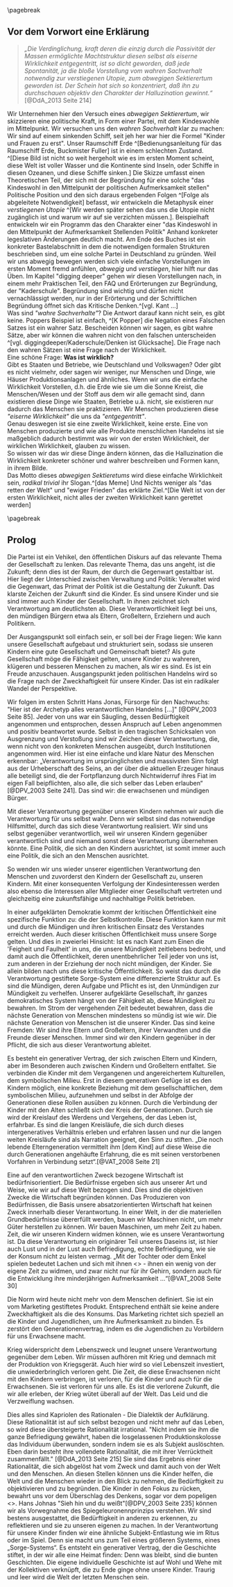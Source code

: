 \pagebreak

## Vor dem Vorwort eine Erklärung

> _„Die Verdinglichung, kraft deren die einzig durch die Passivität der Massen ermöglichte Machtstruktur diesen selbst als eiserne Wirklichkeit entgegentritt, ist so dicht geworden, daß jede Spontanität, ja die bloße Vorstellung vom wahren Sachverhalt notwendig zur verstiegenen Utopie, zum abwegigen Sektierertum geworden ist. Der Schein hat sich so konzentriert, daß ihn zu durchschauen objektiv den Charakter der Halluzination gewinnt.“_  [@DdA_2013 Seite 214]

Wir Unternehmen hier den Versuch eines _abwegigen Sektierertum_, wir skizzieren eine politische Kraft, in Form einer Partei, mit dem Kindeswohle im Mittelpunkt. Wir versuchen uns den _wahren Sachverhalt_ klar zu machen: Wir sind auf einem sinkenden Schiff, seit jeh her war hier die Formel "Kinder und Frauen zu erst". Unser Raumschiff Erde ^[Bedienungsanleitung für das Raumschiff Erde, Buckmister Fuller] ist in einem schlechten Zustand. ^[Diese Bild ist nicht so weit hergeholt wie es im ersten Moment scheint, diese Welt ist voller Wasser und die Kontinente sind Inseln, oder Schiffe in diesen Ozeanen, und diese Schiffe sinken.] 
Die Skizze umfasst einen Theoretischen Teil, der sich mit der Begründung für eine solche "das Kindeswohl in den Mittelpunkt der politischen Aufmerksamkeit stellen" Politische Position und den sich daraus ergebenden Folgen ^[Folge als abgeleitete Notwendigkeit] befasst, wir entwickeln die Metaphysik einer _verstiegenen Utopie_ ^[Wir werden später sehen das uns die Utopie nicht zugänglich ist und warum wir auf sie verzichten müssen.]. Beispielhaft entwickeln wir ein Programm das den Charakter einer "das Kindeswohl in den Mittelpunkt der Aufmerksamkeit Stellenden Politik" Anhand konkreter legeslativen Änderungen deutlich macht. Am Ende des Buches ist ein konkreter Bastelabschnitt in dem die notwendigen formalen Strukturen beschrieben sind, um eine solche Partei in Deutschland zu gründen. Weil wir uns abwegig bewegen werden sich viele einfache Vorstellungen im ersten Moment fremd anfühlen, _abwegig_ und _verstiegen_, hier hilft nur das Üben. Im Kapitel "digging deeper" gehen wir diesen Vorstellungen nach, in einem mehr Praktischen Teil, den FAQ und Erörterungen zur Begründung, der "Kaderschule". Begründung sind wichtig und dürfen nicht vernachlässigt werden, nur in der Erörterung und der Schriftlichen Begründung öffnet sich das Kritische Denken.^[vgl. Kant ...]  
Was sind _"wahre Sachverhalte"_? Die Antwort darauf kann nicht sein, es gibt keine. Poppers Beispiel ist einfach, ^[K Popper] die Negation eines Falschen Satzes ist ein wahrer Satz. Bescheiden können wir sagen, es gibt wahre Sätze, aber wir können die wahren nicht von den falschen unterscheiden ^[vgl. diggingdeeper/Kaderschule/Denken ist Glücksache]. Die Frage nach den wahren Sätzen ist eine Frage nach der Wirklichkeit.  
Eine schöne Frage: **Was ist wirklich?**  
Gibt es Staaten und Betriebe, wie Deutschland und Volkswagen? Oder gibt es nicht vielmehr, oder sagen wir weniger, nur Menschen und Dinge, wie Häuser Produktionsanlagen und ähnliches. Wenn wir uns die einfache Wirklichkeit Vorstellen, d.h. die Erde wie sie um die Sonne Kreist, die Menschen/Wesen und der Stoff aus dem wir alle gemacht sind, dann existieren diese Dinge wie Staaten, Betriebe u.ä. nicht, sie existieren nur dadurch das Menschen sie praktizieren. Wir Menschen produzieren diese _"eiserne Wirklichkeit"_ die uns da _"entgegentritt"_.  
Genau deswegen ist sie eine zweite Wirklichkeit, keine erste. Eine von Menschen produzierte und wie alle Produkte menschlichen Handelns ist sie maßgeblich dadurch bestimmt was wir von der ersten Wirklichkeit, der wirklichen Wirklichkeit, glauben zu wissen.  
So wissen wir das wir diese Dinge ändern können, das die Halluzination die Wirklichkeit konkreter schöner und wahrer beschreiben und Formen kann, in ihrem Bilde.  
Das Motto dieses _abwegigen Sektieretums_ wird diese einfache Wirklichkeit sein, *radikal trivial* ihr Slogan.^[das Meme] Und Nichts weniger als "das retten der Welt" und "ewiger Frieden" das erklärte Ziel.^[Die Welt ist von der ersten Wirklichkeit, nicht alles der zweiten Wirklichkeit kann gerettet werden]  

\pagebreak
## Prolog

Die Partei ist ein Vehikel, den öffentlichen Diskurs auf das relevante Thema der Gesellschaft zu lenken. Das relevante Thema, das uns angeht, ist die Zukunft; denn dies ist der Raum, der durch die Gegenwart gestaltbar ist. Hier liegt der Unterschied zwischen Verwaltung und Politik: Verwaltet wird die Gegenwart, das Primat der Politik ist die Gestaltung der Zukunft. Das klarste Zeichen der Zukunft sind die Kinder. Es sind unsere Kinder und sie sind immer auch Kinder der Gesellschaft. In ihnen zeichnet sich Verantwortung am deutlichsten ab. Diese Verantwortlichkeit liegt bei uns, den mündigen Bürgern etwa als Eltern, Großeltern, Erziehern und auch Politikern.

Der Ausgangspunkt soll einfach sein, er soll bei der Frage liegen: Wie kann unsere Gesellschaft aufgebaut und strukturiert sein, sodass sie unseren Kindern eine gute Gesellschaft und Gemeinschaft bietet? Als gute Gesellschaft möge die Fähigkeit gelten, unsere Kinder zu wahreren, klügeren und besseren Menschen zu machen, als wir es sind. Es ist ein Freude anzuschauen. Ausgangspunkt jeden politischen Handelns wird so die Frage nach der Zweckhaftigkeit für unsere Kinder. Das ist ein radikaler Wandel der Perspektive.

Wir folgen im ersten Schritt Hans Jonas, Fürsorge für den Nachwuchs: "Hier ist der Archetyp alles verantwortlichen Handelns [...]" [@DPV_2003 Seite 85]. Jeder von uns war ein Säugling, dessen Bedürftigkeit angenommen und entsprochen, dessen Anspruch auf Leben angenommen und positiv beantwortet wurde. Selbst in den tragischen Schicksalen von Ausgrenzung und Verstoßung sind wir Zeichen dieser Verantwortung, die, wenn nicht von den konkreten Menschen ausgeübt, durch Institutionen angenommen wird. Hier ist eine einfache und klare Natur des Menschen erkennbar: „Verantwortung im ursprünglichsten und massivsten Sinn folgt aus der Urheberschaft des Seins, an der über die aktuellen Erzeuger hinaus alle beteiligt sind, die der Fortpflanzung durch Nichtwiderruf ihres Fiat im eigen Fall beipflichten, also alle, die sich selber das Leben erlauben“ [@DPV_2003 Seite 241]. Das sind wir: die erwachsenen und mündigen Bürger.

Mit dieser Verantwortung gegenüber unseren Kindern nehmen wir auch die Verantwortung für uns selbst wahr. Denn wir selbst sind das notwendige Hilfsmittel, durch das sich diese Verantwortung realisiert. Wir sind uns selbst gegenüber verantwortlich, weil wir unseren Kindern gegenüber verantwortlich sind und niemand sonst diese Verantwortung übernehmen könnte. Eine Politik, die sich an den Kindern ausrichtet, ist somit immer auch eine Politik, die sich an den Menschen ausrichtet.

So wenden wir uns wieder unserer eigentlichen Verantwortung den Menschen und zuvorderst den Kindern der Gesellschaft zu, unseren Kindern. Mit einer konsequenten Verfolgung der Kindesinteressen werden also ebenso die Interessen aller Mitglieder einer Gesellschaft vertreten und gleichzeitig eine zukunftsfähige und nachhaltige Politik betrieben.

In einer aufgeklärten Demokratie kommt der kritischen Öffentlichkeit eine spezifische Funktion zu: die der Selbstkontrolle. Diese Funktion kann nur mit und durch die Mündigen und ihren kritischen Einsatz des Verstandes erreicht werden. Auch dieser kritischen Öffentlichkeit muss unsere Sorge gelten. Und dies in zweierlei Hinsicht: Ist es nach Kant zum Einen die 'Feigheit und Faulheit' in uns, die unsere Mündigkeit zeitlebens bedroht, und damit auch die Öffentlichkeit, deren unentbehrlicher Teil jeder von uns ist, zum anderen in der Erziehung der noch nicht mündigen, der Kinder. Sie allein bilden nach uns diese kritische Öffentlichkeit. So weist das durch die Verantwortung gestiftete Sorge-System eine differenzierte Struktur auf. Es sind die Mündigen, deren Aufgabe und Pflicht es ist, den Unmündigen zur Mündigkeit zu verhelfen. Unserer aufgeklärte Gesellschaft, ihr ganzes demokratisches System hängt von der Fähigkeit ab, diese Mündigkeit zu bewahren. Im Strom der vergehenden Zeit bedeutet bewahren, dass die nächste Generation von Menschen mindestens so mündig ist wie wir. Die nächste Generation von Menschen ist die unserer Kinder. Das sind keine Fremden: Wir sind ihre Eltern und Großeltern, ihrer Verwandten und die Freunde dieser Menschen. Immer sind wir den Kindern gegenüber in der Pflicht, die sich aus dieser Verantwortung ableitet.

Es besteht ein generativer Vertrag, der sich zwischen Eltern und Kindern, aber im Besonderen auch zwischen Kindern und Großeltern entfaltet. Sie verbinden die Kinder mit dem Vergangenen und angereichertem Kulturellen, dem symbolischen Milieu. Erst in diesem generativen Gefüge ist es den Kindern möglich, eine konkrete Beziehung mit dem gesellschaftlichen, dem symbolischen Milieu, aufzunehmen und selbst in der Abfolge der Generationen diese Rollen ausüben zu können. Durch die Verbindung der Kinder mit den Alten schließt sich der Kreis der Generationen. Durch sie wird der Kreislauf des Werdens und Vergehens, der das Leben ist, erfahrbar. Es sind die langen Kreisläufe, die sich durch dieses intergeneratives Verhältnis erleben und erfahren lassen und nur die langen weiten Kreisläufe sind als Narration geeignet, den Sinn zu stiften. „Die noch lebende Elterngeneration vermittelt ihm [dem Kind] auf diese Weise die durch Generationen angehäufte Erfahrung, die es mit seinen verstorbenen Vorfahren in Verbindung setzt“.[@VAT_2008 Seite 21]

Eine auf den verantwortlichen Zweck bezogene Wirtschaft ist bedürfnisorientiert. Die Bedürfnisse ergeben sich aus unserer Art und Weise, wie wir auf diese Welt bezogen sind. Dies sind die objektiven Zwecke die Wirtschaft begründen können. Das Produzieren von Bedürfnissen, die Basis unsere absatzorientierten Wirtschaft hat keinen Zweck innerhalb dieser Verantwortung. In einer Welt, in der die materiellen Grundbedürfnisse übererfüllt werden, bauen wir Maschinen nicht, um mehr Güter herstellen zu können. Wir bauen Maschinen, um mehr Zeit zu haben. Zeit, die wir unseren Kindern widmen können, wie es unsere Verantwortung ist. Da diese Verantwortung ein originärer Teil unseres Daseins ist, ist hier auch Lust und in der Lust auch Befriedigung, echte Befriedigung, wie sie der Konsum nicht zu leisten vermag. „Mit der Tochter oder dem Enkel spielen bedeutet Lachen und sich mit ihnen <<die Zeit zu vertreiben>> - ihnen ein wenig von der eigene Zeit zu widmen, und zwar nicht nur für ihr Gehirn, sondern auch für die Entwicklung ihre minderjährigen Aufmerksamkeit ...“[@VAT_2008 Seite 30]

Die Norm wird heute nicht mehr von dem Menschen definiert. Sie ist ein vom Marketing gestiftetes Produkt. Entsprechend enthält sie keine andere Zweckhaftigkeit als die des Konsums. Das Marketing richtet sich speziell an die Kinder und Jugendlichen, um ihre Aufmerksamkeit zu binden. Es zerstört den Generationenvertrag, indem es die Jugendlichen zu Vorbildern für uns Erwachsene macht.

Krieg widerspricht dem Lebenszweck und leugnet unsere Verantwortung gegenüber dem Leben. Wir müssen aufhören mit Krieg und demnach mit der Produktion von Kriegsgerät. Auch hier wird so viel Lebenszeit investiert, die unwiederbringlich verloren geht. Die Zeit, die diese Erwachsenen nicht mit den Kindern verbringen, ist verloren, für die Kinder und auch für die Erwachsenen. Sie ist verloren für uns alle. Es ist die verlorene Zukunft, die wir alle erleben, der Krieg wütet überall auf der Welt. Das Leid und die Verzweiflung wachsen.

Dies alles sind Kapriolen des Rationalen - Die Dialektik der Aufklärung. Diese Rationalität ist auf sich selbst bezogen und nicht mehr auf das Leben, so wird diese übersteigerte Rationalität irrational. "Nicht indem sie ihm die ganze Befriedigung gewährt, haben die losgelassenen Produktionskolosse das Individuum überwunden, sondern indem sie es als Subjekt auslöschten. Eben darin besteht ihre vollendete Rationalität, die mit ihrer Verrücktheit zusammenfällt." [@DdA_2013 Seite 215] Sie sind das Ergebnis einer Rationalität, die sich abgelöst hat vom Zweck und damit auch von der Welt und den Menschen. An diesen Stellen können uns die Kinder helfen, die Welt und die Menschen wieder in den Blick zu nehmen, die Bedürftigkeit zu objektivieren und zu begründen. Die Kinder in den Fokus zu rücken, bewahrt uns vor dem Überschlag des Denkens, sogar vor dem popeligen <<eigenen Vorteil>>. Hans Johnas "Sieh hin und du weißt"[@DPV_2003 Seite 235] können wir als Vorwegnahme des Spiegeleuronennprinzips verstehen. Wir sind bestens ausgestattet, die Bedürftigkeit in anderen zu erkennen, zu reflektieren und sie zu unseren eigenen zu machen. In der Verantwortung für unsere Kinder finden wir eine ähnliche Subjekt-Entlastung wie im Ritus oder im Spiel. Denn sie macht uns zum Teil eines größeren Systems, eines „Sorge-Systems“. Es entsteht ein generativer Vertrag, der die Geschichte stiftet, in der wir alle eine Heimat finden: Denn was bleibt, sind die bunten Geschichten. Die eigene individuelle Geschichte ist auf Wohl und Wehe mit der Kollektiven verknüpft, die zu Ende ginge ohne unsere Kinder. Traurig und leer wird die Welt der letzten Menschen sein.
